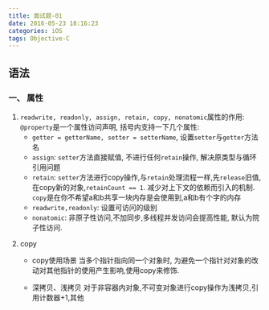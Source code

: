 ```yaml
---
title: 面试题-01
date: 2016-05-23 18:16:23
categories: iOS
tags: Objective-C
---
```


## 语法
### 一、 属性
1. `readwrite, readonly, assign, retain, copy, nonatomic`属性的作用:
    `@property`是一个属性访问声明, 括号内支持一下几个属性:
    * `getter = getterName, setter = setterName`, 设置`setter`与`getter`方法名
    * `assign`: `setter`方法直接赋值, 不进行任何`retain`操作, 解决原类型与循环引用问题
    * `retain`: `setter`方法进行copy操作,与`retain`处理流程一样,先`release`旧值,在copy新的对象,`retainCount == 1`. 减少对上下文的依赖而引入的机制. `copy`是在你不希望a和b共享一块内存是会使用到,a和b有个字的内存
    * `readwrite,readonly`: 设置可访问的级别
    * `nonatomic`: 非原子性访问,不加同步,多线程并发访问会提高性能, 默认为院子性访问.

<!-- more -->

2. copy
    * copy使用场景
        当多个指针指向同一个对象时, 为避免一个指针对对象的改动对其他指针的使用产生影响,使用copy来修饰.

    * 深拷贝、浅拷贝
        对于非容器内对象,不可变对象进行copy操作为浅拷贝,引用计数器+1,其他



